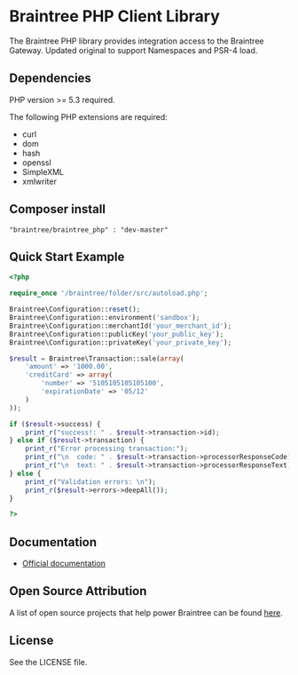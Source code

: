 # Braintree PHP Client Library

The Braintree PHP library provides integration access to the Braintree Gateway. Updated original to support Namespaces and PSR-4 load.

## Dependencies

PHP version >= 5.3 required.

The following PHP extensions are required:

* curl
* dom
* hash
* openssl
* SimpleXML
* xmlwriter

## Composer install

```"braintree/braintree_php" : "dev-master"```

## Quick Start Example

```php
<?php

require_once '/braintree/folder/src/autoload.php';

Braintree\Configuration::reset();
Braintree\Configuration::environment('sandbox');
Braintree\Configuration::merchantId('your_merchant_id');
Braintree\Configuration::publicKey('your_public_key');
Braintree\Configuration::privateKey('your_private_key');

$result = Braintree\Transaction::sale(array(
    'amount' => '1000.00',
    'creditCard' => array(
        'number' => '5105105105105100',
        'expirationDate' => '05/12'
    )
));

if ($result->success) {
    print_r("success!: " . $result->transaction->id);
} else if ($result->transaction) {
    print_r("Error processing transaction:");
    print_r("\n  code: " . $result->transaction->processorResponseCode);
    print_r("\n  text: " . $result->transaction->processorResponseText);
} else {
    print_r("Validation errors: \n");
    print_r($result->errors->deepAll());
}

?>
```

## Documentation

 * [Official documentation](https://developers.braintreepayments.com/php/sdk/server/overview)

## Open Source Attribution

A list of open source projects that help power Braintree can be found [here](https://www.braintreepayments.com/developers/open-source).

## License

See the LICENSE file.
